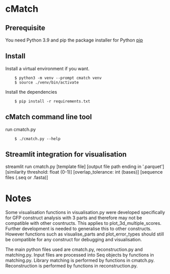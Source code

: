 # cMatch 

## Prerequisite

You need Python 3.9 and pip the package installer for Python [pip](https://pip.pypa.io/en/stable/)


## Install

Install a virtual environment if you want.

```
    $ python3 -m venv --prompt cmatch venv
    $ source ./venv/bin/activate
```

Install the dependencies

```
    $ pip install -r requirements.txt
```

## cMatch command line tool

run cmatch.py

```
    $ ./cmatch.py --help 
```


## Streamlit integration for visualisation

streamlit run cmatch.py [template file] [output file path ending in '.parquet'] [similarity threshold: float (0-1)] [overlap_tolerance: int (bases)] [sequence files (.seq or .fasta)]

# Notes

Some visualisation functions in visualisation.py were developed specifically for GFP construct analysis with 3 parts and therefore may not be compatible with other cosntructs. This applies to plot_3d_multiple_scores. Further development is needed to generalise this to other constructs.
 However functions such as visualise_parts and plot_error_types should still be compatible for any construct for debugging and visualisation.


The main python files used are cmatch.py, reconstruction.py and matching.py.
Input files are processed into Seq objects by functions in matching.py.
Library matching is performed by functions in cmatch.py. 
Reconstruction is performed by functions in reconstruction.py.